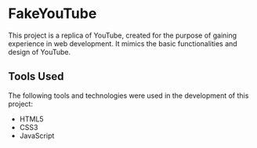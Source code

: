 # FakeYouTube

This project is a replica of YouTube, created for the purpose of gaining experience in web development. It mimics the basic functionalities and design of YouTube.

## Tools Used

The following tools and technologies were used in the development of this project:

- HTML5
- CSS3
- JavaScript